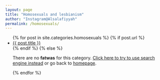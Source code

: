 ```yaml
---
layout: page
title: "Homosexuals and lesbianism"
author: "Instagram@Alsalafiyyah"
permalink: /homosexuals/
---
```


<article class="post">
<ul class="posts">
  {% for post in site.categories.homosexuals %}
    {% if post.url %}
    <li><a href="{{ post.url }}">{{ post.title }}</a>
    </li>
    {% endif %}
    {% else %}
    <p>There are no <b>fatwas</b> for this category. <a href="/topic">Click here to try to use search engine instead</a> or go back to <a href="/">homepage</a>.</p>
  {% endfor %}
</ul>
</article>
